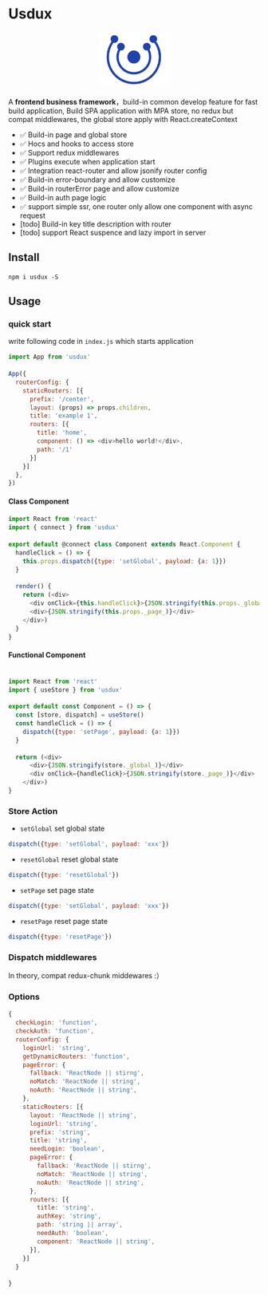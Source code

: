 # Usdux

<div style="text-align: center; margin: 20px;">
  <img src="./icon.png" width="30%">
</div>

A **frontend business framework**，build-in common develop feature for fast build application,
Build SPA application with MPA store, no redux but compat middlewares, the global store apply with React.createContext

- ✅ Build-in page and global store
- ✅ Hocs and hooks to access store
- ✅ Support redux middlewares
- ✅ Plugins execute when application start
- ✅ Integration react-router and allow jsonify router config
- ✅ Build-in error-boundary and allow customize
- ✅ Build-in routerError page and allow customize
- ✅ Build-in auth page logic
- ✅ support simple ssr, one router only allow one component with async request
- [todo] Build-in key title description with router
- [todo] support React suspence and lazy import in server

## Install

```shell
npm i usdux -S
```

## Usage

### quick start

write following code in `index.js` which starts application

```js
import App from 'usdux'

App({
  routerConfig: {
    staticRouters: [{
      prefix: '/center',
      layout: (props) => props.children,
      title: 'example 1',
      routers: [{
        title: 'home',
        component: () => <div>hello world!</div>,
        path: '/1'
      }]
    }]
  },
})
```

#### Class Component

``` js
import React from 'react'
import { connect } from 'usdux'

export default @connect class Component extends React.Component {
  handleClick = () => {
    this.props.dispatch({type: 'setGlobal', payload: {a: 1}})
  }

  render() {
    return (<div>
      <div onClick={this.handleClick}>{JSON.stringify(this.props._global_)}</div>
      <div>{JSON.stringify(this.props._page_)}</div>
    </div>)
  }
}
```

#### Functional Component

```js

import React from 'react'
import { useStore } from 'usdux'

export default const Component = () => {
  const [store, dispatch] = useStore()
  const handleClick = () => {
    dispatch({type: 'setPage', payload: {a: 1}})
  }

  return (<div>
      <div>{JSON.stringify(store._global_)}</div>
      <div onClick={handleClick}>{JSON.stringify(store._page_)}</div>
    </div>)
}
```

### Store Action

* `setGlobal` set global state

```js
dispatch({type: 'setGlobal', payload: 'xxx'})
```

* `resetGlobal` reset global state

```js
dispatch({type: 'resetGlobal'})
```

* `setPage`  set page state

```js
dispatch({type: 'setGlobal', payload: 'xxx'})
```

* `resetPage` reset page state

```js
dispatch({type: 'resetPage'})
```

### Dispatch middlewares

In theory, compat redux-chunk middewares :）

### Options

``` js
{
  checkLogin: 'function',
  checkAuth: 'function',
  routerConfig: {
    loginUrl: 'string',
    getDynamicRouters: 'function',
    pageError: {
      fallback: 'ReactNode || stirng',
      noMatch: 'ReactNode || string',
      noAuth: 'ReactNode || string',
    },
    staticRouters: [{
      layout: 'ReactNode || string',
      loginUrl: 'string',
      prefix: 'string',
      title: 'string',
      needLogin: 'boolean',
      pageError: {
        fallback: 'ReactNode || stirng',
        noMatch: 'ReactNode || string',
        noAuth: 'ReactNode || string',
      },
      routers: [{
        title: 'string',
        authKey: 'string',
        path: 'string || array',
        needAuth: 'boolean',
        component: 'ReactNode || string',
      }],
    }]
  }

}
```